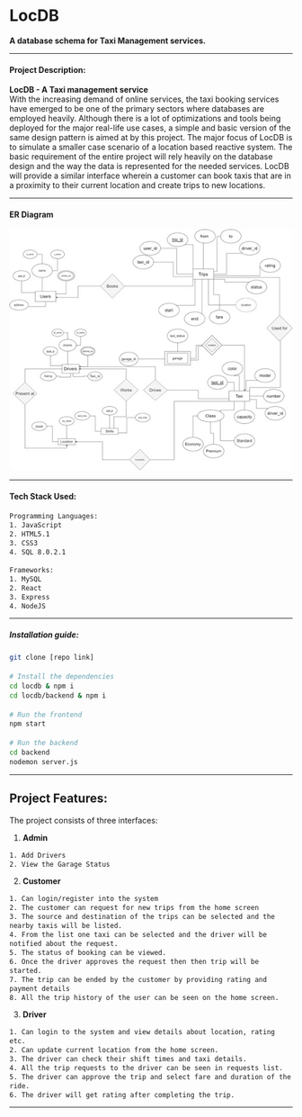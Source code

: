# LocDB

<b>A database schema for Taxi Management services.</b><br>


<hr>

#### Project Description:

<b>LocDB - A Taxi management service</b><br>
With the increasing demand of online services, the taxi booking services have emerged to be one of the primary sectors where databases are employed heavily. Although there is a lot of optimizations and tools being deployed for the major real-life use cases, a simple and basic version of the same design pattern is aimed at by this project. The major focus of LocDB is to simulate a smaller case scenario of a location based reactive system. The basic requirement of the entire project will rely heavily on the database design and the way the data is represented for the needed services. LocDB will provide a similar interface wherein a customer can book taxis that are in a proximity to their current location and create trips to new locations.

<hr>

#### ER Diagram

<img src="SRS/er.jpg">

<hr>

#### Tech Stack Used:

```
Programming Languages:
1. JavaScript
2. HTML5.1
3. CSS3
4. SQL 8.0.2.1

Frameworks:
1. MySQL
2. React
3. Express
4. NodeJS
```

<hr>

##### Installation guide:

```sh
git clone [repo link]

# Install the dependencies
cd locdb & npm i
cd locdb/backend & npm i

# Run the frontend
npm start

# Run the backend
cd backend
nodemon server.js
```

<hr>

## Project Features:

The project consists of three interfaces:

1. <b>Admin</b>

```
1. Add Drivers
2. View the Garage Status
```

2. <b>Customer</b>

```
1. Can login/register into the system
2. The customer can request for new trips from the home screen
3. The source and destination of the trips can be selected and the nearby taxis will be listed.
4. From the list one taxi can be selected and the driver will be notified about the request.
5. The status of booking can be viewed.
6. Once the driver approves the request then then trip will be started.
7. The trip can be ended by the customer by providing rating and payment details
8. All the trip history of the user can be seen on the home screen.
```

3. <b>Driver</b>

```
1. Can login to the system and view details about location, rating etc.
2. Can update current location from the home screen.
3. The driver can check their shift times and taxi details.
4. All the trip requests to the driver can be seen in requests list.
5. The driver can approve the trip and select fare and duration of the ride.
6. The driver will get rating after completing the trip.
```

<hr></hr>

